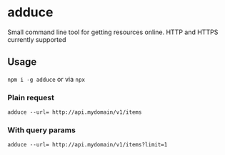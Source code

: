 # adduce

Small command line tool for getting resources online. HTTP and HTTPS currently supported

## Usage

`npm i -g adduce` or via `npx`

### Plain request

`adduce --url= http://api.mydomain/v1/items`

### With query params

`adduce --url= http://api.mydomain/v1/items?limit=1`
